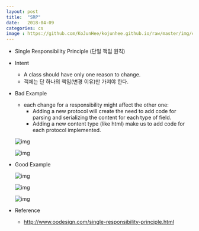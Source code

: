 ```yaml
---
layout: post
title:  "SRP"
date:   2018-04-09
categories: cs
image : https://github.com/KoJunHee/kojunhee.github.io/raw/master/img/cs_img.jpg
---
```


- Single Responsibility Principle (단일 책임 원칙)


- Intent

  - A class should have only one reason to change.
  - 객체는 단 하나의 책임(변경 이유)만 가져야 한다.

- Bad Example

  - each change for a responsibility might affect the other one:
    - Adding a new protocol will create the need to add code for parsing and serializing the content for each type of field.
    - Adding a new content type (like html) make us to add code for each protocol implemented.

  ![img](https://github.com/KoJunHee/kojunhee.github.io/raw/master/img/srpp01.png)

  ![img](https://github.com/KoJunHee/kojunhee.github.io/raw/master/img/srpp02.png)

- Good Example

  ![img](https://github.com/KoJunHee/kojunhee.github.io/raw/master/img/srpp03.png)

  ![img](https://github.com/KoJunHee/kojunhee.github.io/raw/master/img/srpp04.png)

  ![img](https://github.com/KoJunHee/kojunhee.github.io/raw/master/img/srpp05.png)


- Reference
  - <http://www.oodesign.com/single-responsibility-principle.html>





